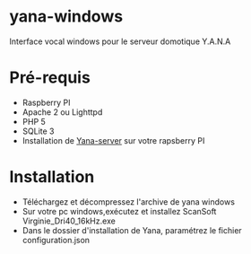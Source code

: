 yana-windows
============

Interface vocal windows pour le serveur domotique Y.A.N.A

Pré-requis
============

- Raspberry PI
- Apache 2 ou Lighttpd
- PHP 5
- SQLite 3
- Installation de [Yana-server](https://github.com/ldleman/yana-server) sur votre rapsberry PI

Installation
============

- Téléchargez et décompressez l'archive de yana windows
- Sur votre pc windows,exécutez et installez ScanSoft Virginie_Dri40_16kHz.exe
- Dans le dossier d'installation de Yana, paramétrez le fichier configuration.json
